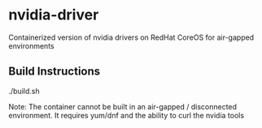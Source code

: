 # nvidia-driver
Containerized version of nvidia drivers on RedHat CoreOS for air-gapped environments

## Build Instructions

./build.sh

Note: The container cannot be built in an air-gapped / disconnected environment. It requires yum/dnf and the ability to curl the nvidia tools

